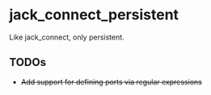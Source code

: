 # jack_connect_persistent
Like jack_connect, only persistent.

## TODOs
- <del>Add support for defining ports via regular expressions</del>
